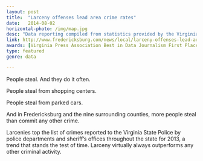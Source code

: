```yaml
---
layout: post
title:  "Larceny offenses lead area crime rates"
date:   2014-08-02 
horizontal-photo: /img/map.jpg
desc: "Data reporting compiled from statistics provided by the Virginia State Police. The story analyzes the data and the interactive graphics tell visual stories that compare the eight counties the Free Lance-Star covers to others in the state."
link: http://www.fredericksburg.com/news/local/larceny-offenses-lead-area-crime-rates/article_78c20f33-79fd-5f76-8bf0-53a98e98e8bd.html?mode=jqm
awards: [Virginia Press Association Best in Data Journalism First Place]
type: featured
genre: data

---
```

People steal. And they do it often.

People steal from shopping centers.

People steal from parked cars.

And in Fredericksburg and the nine surrounding counties, more people steal than commit any other crime.

Larcenies top the list of crimes reported to the Virginia State Police by police departments and sheriff’s offices throughout the state for 2013, a trend that stands the test of time. Larceny virtually always outperforms any other criminal activity.
